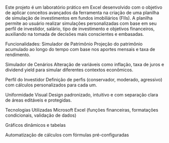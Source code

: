 Este projeto é um laboratório prático em Excel desenvolvido com o objetivo de aplicar conceitos avançados da ferramenta na criação de uma planilha de simulação de investimentos em fundos imobiliários (FIIs).
A planilha permite ao usuário realizar simulações personalizadas com base em seu perfil de investidor, salário, tipo de investimento e objetivos financeiros, auxiliando na tomada de decisões mais conscientes e embasadas.

Funcionalidades:
   Simulador de Patrimônio
    Projeção do patrimônio acumulado ao longo do tempo com base nos aportes mensais e taxa de rendimento.

   Simulador de Cenários
    Alteração de variáveis como inflação, taxa de juros e dividend yield para simular diferentes contextos econômicos.

   Perfil do Investidor
    Definição de perfis (conservador, moderado, agressivo) com cálculos personalizados para cada um.

   Uniformidade Visual
    Design padronizado, intuitivo e com separação clara de áreas editáveis e protegidas.

 Tecnologias Utilizadas
  Microsoft Excel (funções financeiras, formatações condicionais, validação de dados)

  Gráficos dinâmicos e tabelas

  Automatização de cálculos com fórmulas pré-configuradas
